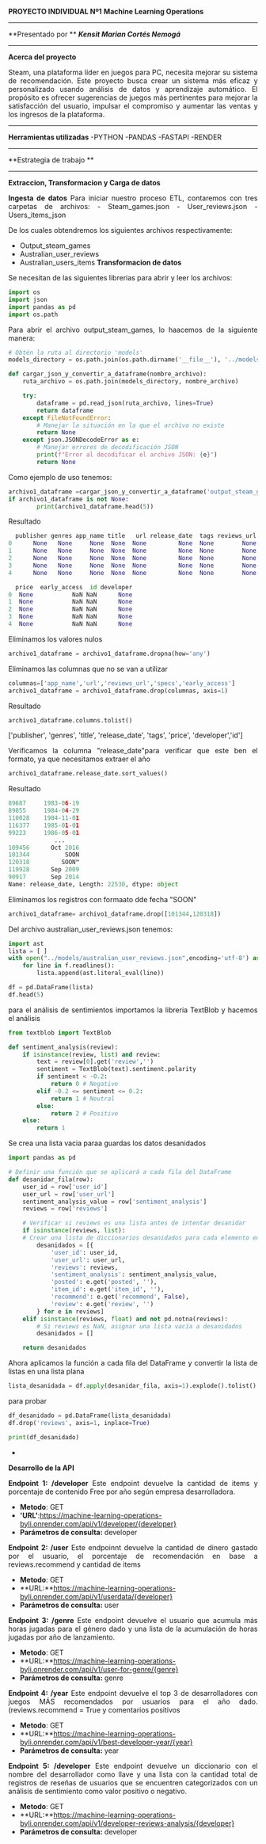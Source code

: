 **PROYECTO INDIVIDUAL Nº1**
**Machine Learning Operations**

------------

**Presentado por **
***Kensit Marian Cortés Nemogá***

------------
**Acerca del proyecto**
<div style="text-align: justify;">
Steam, una plataforma líder en juegos para PC, necesita mejorar su sistema de recomendación. Este proyecto busca crear un sistema más eficaz y personalizado usando análisis de datos y aprendizaje automático. El propósito es ofrecer sugerencias de juegos más pertinentes para mejorar la satisfacción del usuario, impulsar el compromiso y aumentar las ventas y los ingresos de la plataforma.

------------


**Herramientas utilizadas**
-PYTHON 
-PANDAS
-FASTAPI
-RENDER

------------

**Estrategia de trabajo **

------------


**Extraccion, Transformacion y Carga de datos**

**Ingesta de datos**
Para iniciar nuestro proceso ETL, contaremos con tres carpetas de archivos:
		- Steam_games.json
		- User_reviews.json 
		- Users_items_json
 
De los cuales obtendremos los siguientes archivos respectivamente: 
- Output_steam_games
- Australian_user_reviews
- Australian_users_items
**Transformacion de datos**

Se necesitan de las siguientes librerias para abrir y leer los archivos: 

```python
import os
import json
import pandas as pd
import os.path
```
Para abrir el archivo output_steam_games, lo haacemos de la siguiente manera: 
```python
# Obtén la ruta al directorio 'models'
models_directory = os.path.join(os.path.dirname('__file__'), '../models')

def cargar_json_y_convertir_a_dataframe(nombre_archivo):
    ruta_archivo = os.path.join(models_directory, nombre_archivo)

    try:
        dataframe = pd.read_json(ruta_archivo, lines=True)
        return dataframe
    except FileNotFoundError:
        # Manejar la situación en la que el archivo no existe
        return None
    except json.JSONDecodeError as e:
        # Manejar errores de decodificación JSON
        print(f"Error al decodificar el archivo JSON: {e}")
        return None
```
Como ejemplo de uso tenemos: 
```python
archivo1_dataframe =cargar_json_y_convertir_a_dataframe('output_steam_games.json')
if archivo1_dataframe is not None:
		print(archivo1_dataframe.head(5))
```
Resultado
```python
  publisher genres app_name title   url release_date  tags reviews_url specs   
0      None   None     None  None  None         None  None        None  None  \
1      None   None     None  None  None         None  None        None  None   
2      None   None     None  None  None         None  None        None  None   
3      None   None     None  None  None         None  None        None  None   
4      None   None     None  None  None         None  None        None  None   

  price  early_access  id developer  
0  None           NaN NaN      None  
1  None           NaN NaN      None  
2  None           NaN NaN      None  
3  None           NaN NaN      None  
4  None           NaN NaN      None  
```
Eliminamos los valores nulos
```python
archivo1_dataframe = archivo1_dataframe.dropna(how='any')
```
Eliminamos las columnas que no se van a utilizar 
```python
columnas=['app_name','url','reviews_url','specs','early_access']
archivo1_dataframe = archivo1_dataframe.drop(columnas, axis=1)

```
Resultado

```python
archivo1_dataframe.columns.tolist()
```
['publisher', 'genres', 'title', 'release_date', 'tags', 'price', 'developer','id']

Verificamos la columna "release_date"para verificar que este ben el formato, ya que necesitamos extraer el año 
```python
archivo1_dataframe.release_date.sort_values()
```
Resultado
```python
89687     1983-06-19
89855     1984-04-29
110028    1984-11-01
116377    1985-01-01
99223     1986-05-01
             ...
109456      Oct 2016
101344          SOON
120318         SOON™
119928      Sep 2009
90917       Sep 2014
Name: release_date, Length: 22530, dtype: object
```
Eliminamos los registros con formaato dde fecha  "SOON"
```python
archivo1_dataframe= archivo1_dataframe.drop([101344,120318])
```
Del archivo australian_user_reviews.json tenemos: 
```python
import ast
lista = [ ]
with open("../models/australian_user_reviews.json",encoding='utf-8') as f:
    for line in f.readlines():
        lista.append(ast.literal_eval(line))
```

```python
df = pd.DataFrame(lista)
df.head(5)
```
para el análisis de sentimientos importamos la libreria TextBlob y hacemos el análisis
```python
from textblob import TextBlob 

def sentiment_analysis(review):
    if isinstance(review, list) and review:
        text = review[0].get('review','')
        sentiment = TextBlob(text).sentiment.polarity
        if sentiment < -0.2:
            return 0 # Negative
        elif -0.2 <= sentiment <= 0.2:
            return 1 # Neutral
        else:
            return 2 # Positive
    else:
        return 1
```
Se crea una lista vacia paraa guardas los datos desanidados 
```python
import pandas as pd

# Definir una función que se aplicará a cada fila del DataFrame
def desanidar_fila(row):
    user_id = row['user_id']
    user_url = row['user_url']
    sentiment_analysis_value = row['sentiment_analysis']
    reviews = row['reviews']

    # Verificar si reviews es una lista antes de intentar desanidar
    if isinstance(reviews, list):
    # Crear una lista de diccionarios desanidados para cada elemento en la lista de reviews
        desanidados = [{
            'user_id': user_id,
            'user_url': user_url,
            'reviews': reviews,
            'sentiment_analysis': sentiment_analysis_value,
            'posted': e.get('posted', ''),
            'item_id': e.get('item_id', ''),
            'recommend': e.get('recommend', False),
            'review': e.get('review', '')
        } for e in reviews]
    elif isinstance(reviews, float) and not pd.notna(reviews):
        # Si reviews es NaN, asignar una lista vacía a desanidados
        desanidados = []

    return desanidados

```
Ahora aplicamos  la función a cada fila del DataFrame y convertir la lista de listas en una lista plana
```python
lista_desanidada = df.apply(desanidar_fila, axis=1).explode().tolist()
```
para probar 
```python
df_desanidado = pd.DataFrame(lista_desanidada)
df.drop('reviews', axis=1, inplace=True)

print(df_desanidado)
```
  -
**Desarrollo de la API**

**Endpoint 1:  /developer**
Este endpoint devuelve la cantidad de items y porcentaje de contenido Free por año según empresa desarrolladora.
- **Metodo**: GET
- **'URL'**:https://machine-learning-operations-byli.onrender.com/api/v1/developer/{developer}
- **Parámetros de consulta:** developer

**Endpoint 2:  /user**
Este endpoinnt  devuelve la cantidad de dinero gastado por el usuario, el porcentaje de recomendación en base a reviews.recommend y cantidad de items
- **Metodo**: GET
- **URL:**https://machine-learning-operations-byli.onrender.com/api/v1/userdata/{developer}
- **Parámetros de consulta:** user

**Endpoint 3:  /genre**
 Este endpoint  devuelve el usuario que acumula más horas jugadas para el género dado y una lista de la acumulación de horas jugadas por año de lanzamiento.
- **Metodo**: GET
- **URL:**https://machine-learning-operations-byli.onrender.com/api/v1/user-for-genre/{genre}
- **Parámetros de consulta:** genre

**Endpoint 4:  /year**
Este endpoint devuelve el top 3 de desarrolladores con juegos MÁS recomendados por usuarios para el año dado. (reviews.recommend = True y comentarios positivos
- **Metodo**: GET
- **URL:**https://machine-learning-operations-byli.onrender.com/api/v1/best-developer-year/{year}
- **Parámetros de consulta:** year

**Endpoint 5:  /developer**
Este endpoint  devuelve un diccionario con el nombre del desarrollador como llave y una lista con la cantidad total de registros de reseñas de usuarios que se encuentren categorizados con un análisis de sentimiento como valor positivo o negativo.
- **Metodo**: GET
- **URL:**https://machine-learning-operations-byli.onrender.com/api/v1/developer-reviews-analysis/{developer}
- **Parámetros de consulta:** developer